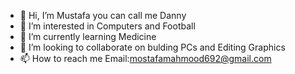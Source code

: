 - 👋 Hi, I’m Mustafa you can call me Danny
- 👀 I’m interested in Computers and Football
- 🌱 I’m currently learning Medicine
- 💞️ I’m looking to collaborate on bulding PCs and Editing Graphics
- 📫 How to reach me Email:mostafamahmood692@gmail.com

<!---
MS4EVER/MS4EVER is a ✨ special ✨ repository because its `README.md` (this file) appears on your GitHub profile.
You can click the Preview link to take a look at your changes.
--->
